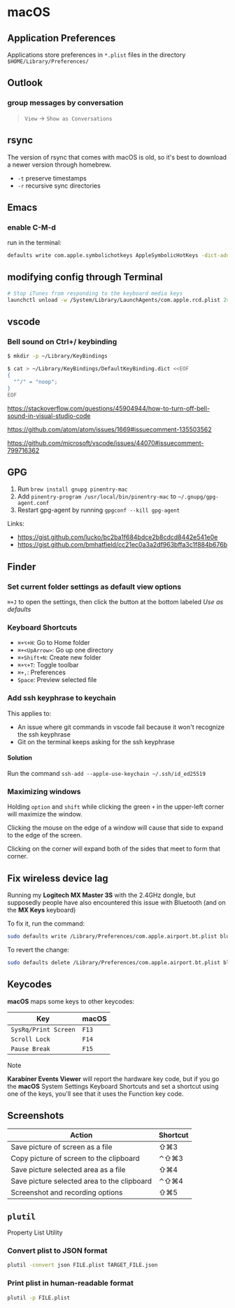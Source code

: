 # macOS

## Application Preferences

Applications store preferences in `*.plist` files in the directory  `$HOME/Library/Preferences/`

## Outlook

### group messages by conversation

> `View` -> `Show as Conversations`

## rsync

The version of rsync that comes with macOS is old, so it's best to download a newer version through homebrew.

- `-t` preserve timestamps
- `-r` recursive sync directories

## Emacs

### enable C-M-d

run in the terminal:

```zsh
defaults write com.apple.symbolichotkeys AppleSymbolicHotKeys -dict-add 70 '<dict><key>enabled</key><false/></dict>'
```

## modifying config through Terminal

```zsh
# Stop iTunes from responding to the keyboard media keys
launchctl unload -w /System/Library/LaunchAgents/com.apple.rcd.plist 2> /dev/null
```

## vscode

### Bell sound on Ctrl+/ keybinding

```bash
$ mkdir -p ~/Library/KeyBindings

$ cat > ~/Library/KeyBindings/DefaultKeyBinding.dict <<EOF
{
  "^/" = "noop";
}
EOF
```

<https://stackoverflow.com/questions/45904944/how-to-turn-off-bell-sound-in-visual-studio-code>

<https://github.com/atom/atom/issues/1669#issuecomment-135503562>

<https://github.com/microsoft/vscode/issues/44070#issuecomment-799716362>

## GPG

1. Run `brew install gnupg pinentry-mac`
2. Add `pinentry-program /usr/local/bin/pinentry-mac` to `~/.gnupg/gpg-agent.conf`
3. Restart gpg-agent by running `gpgconf --kill gpg-agent`

Links:

- <https://gist.github.com/lucko/bc2ba1f684bdce2b8cdcd8442e541e0e>
- <https://gist.github.com/bmhatfield/cc21ec0a3a2df963bffa3c1f884b676b>

## Finder

### Set current folder settings as default view options

`⌘+J` to open the settings, then click the button at the bottom labeled *Use as defaults*

### Keyboard Shortcuts

- `⌘+⌥+H`: Go to Home folder
- `⌘+<UpArrow>`: Go up one directory
- `⌘+Shift+N`: Create new folder
- `⌘+⌥+T`: Toggle toolbar
- `⌘+,`: Preferences
- `Space`: Preview selected file

### Add ssh keyphrase to keychain

This applies to:

- An issue where git commands in vscode fail because it won't recognize the ssh keyphrase
- Git on the terminal keeps asking for the ssh keyphrase

#### Solution

Run the command `ssh-add --apple-use-keychain ~/.ssh/id_ed25519`

### Maximizing windows

Holding `option` and `shift` while clicking the green `+` in the upper-left corner will maximize the window.

Clicking the mouse on the edge of a window will cause that side to expand to the edge of the screen.

Clicking on the corner will expand both of the sides that meet to form that corner.

## Fix wireless device lag

Running my **Logitech MX Master 3S** with the 2.4GHz dongle, but supposedly people have also encountered this issue with Bluetooth (and on the **MX
Keys** keyboard)

To fix it, run the command:

```bash
sudo defaults write /Library/Preferences/com.apple.airport.bt.plist bluetoothCoexMgmt Hybrid

```

To revert the change:

```bash
sudo defaults delete /Library/Preferences/com.apple.airport.bt.plist bluetoothCoexMgmt
```

## Keycodes

**macOS** maps some keys to other keycodes:

| Key | macOS |
| - | - |
| `SysRq/Print Screen` | `F13` |
| `Scroll Lock` | `F14` |
| `Pause Break` | `F15` |

> [!NOTE]
> **Karabiner Events Viewer** will report the hardware key code, but if you go the **macOS** System Settings Keyboard Shortcuts and set a shortcut
> using one of the keys, you'll see that it uses the Function key code.

## Screenshots

| Action | Shortcut |
| - | - |
| Save picture of screen as a file | ⇧⌘3 |
| Copy picture of screen to the clipboard | ⌃⇧⌘3 |
| Save picture selected area as a file | ⇧⌘4 |
| Save picture selected area to the clipboard | ⌃⇧⌘4 |
| Screenshot and recording options | ⇧⌘5 |

## `plutil`

Property List Utility

### Convert plist to JSON format

```zsh
plutil -convert json FILE.plist TARGET_FILE.json
```

### Print plist in human-readable format

```zsh
plutil -p FILE.plist
```
